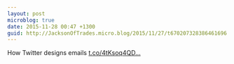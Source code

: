 ```yaml
---
layout: post
microblog: true
date: 2015-11-28 00:47 +1300
guid: http://JacksonOfTrades.micro.blog/2015/11/27/t670207328386461696.html
---
```

How Twitter designs emails [t.co/4tKsoq4QD...](https://t.co/4tKsoq4QDm)
